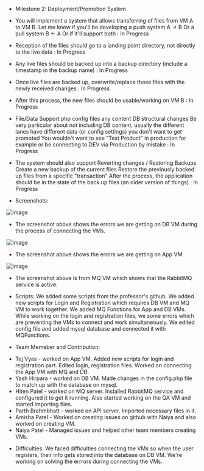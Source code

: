 * Milestone 2: Deployment/Promotion System

* You will implement a system that allows transferring of files from VM A to VM B. 
Let me know if you'll be developing a push system A -> B
Or a pull system B <- A
Or if it'll support both
: In Progress
* Reception of the files should go to a landing point directory, not directly to the live data
 : In Progress
* Any live files should be backed up into a backup directory (include a timestamp in the backup name) : In Progress
* Once live files are backed up, overwrite/replace those files with the newly received changes : In Progress
* After this process, the new files should be usable/working on VM B : In Progress
* File/Data Support
php
config files
any content
DB structural changes
Be very particular about not including DB content, usually the different lanes have different data (or config settings) you don't want to get promoted
You wouldn't want to see "Test Product" in production for example or be connecting to DEV via Production by mistake : In Progress
* The system should also support Reverting changes / Restoring Backups
Create a new backup of the current files
Restore the previously backed up files from a specific "transaction"
After the process, the application should be in the state of the back up files (an older version of things) : In Progress


* Screenshots:

![image](https://user-images.githubusercontent.com/70593347/125717656-aa35d39f-0ccb-45ea-a859-b1b9f685e9a7.png)
- The screenshot above shows the errors we are getting on DB VM during the process of connecting the VMs. 

![image](https://user-images.githubusercontent.com/70593347/125717705-da2b0f5b-988e-4ac5-af70-cb378ee9372b.png)
- The screenshot above shows the errors we are getting on App VM. 

![image](https://user-images.githubusercontent.com/70593347/125717938-c207ae6e-ad3e-492c-9c77-60d5e3ac9d6d.png)
- The screenshot above is from MQ VM which shows that the RabbitMQ service is active.

* Scripts:
We added some scripts from the professor's github. We added new scripts for Login and Registration which requires DB VM and MQ VM to work together. 
We added MQ Functions for App and DB VMs. While working on the login and registration files, we some errors which are preventing the VMs to connect and work simultaneously. We edited config file and added mysql database and connected it with MQFunctions.

* Team Memeber and Contribution:
- Tej Vyas - worked on App VM. Added new scripts for login and registration part. Edited login, registration files. Worked on connecting the App VM with MQ and DB.
- Yash Hirpara - worked on DB VM. Made changes in the config.php file to match up with the database on mysql.
- Hiten Patel - worked on MQ server. Installed RabbitMQ service and configured it to get it running. Also started working on the QA VM and started importing files.
- Parth Brahmbhatt - worked on API server. Imported necessary files in it.
- Amisha Patel - Worked on creating issues on github with Naiya and also worked on creating VM.
- Naiya Patel - Managed issues and helped other team members creating VMs.

* Difficulties:
We faced difficulties connecting the VMs so when the user registers, their info gets stored into the database on DB VM. We're working on solving the errrors during connecting the VMs. 
